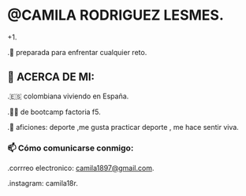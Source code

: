 #  @CAMILA RODRIGUEZ LESMES.
   +1.

.🧠 preparada para enfrentar cualquier reto.

##  🚀 ACERCA DE MI:

.🇪🇸 colombiana viviendo en España.


.👩‍🎓 de bootcamp factoria f5. 

.💞 aficiones: deporte ,me gusta practicar deporte , me hace sentir viva.

###  📫 Cómo comunicarse conmigo:

.corrreo electronico: camila1897@gmail.com.

.instagram: camila18r.
